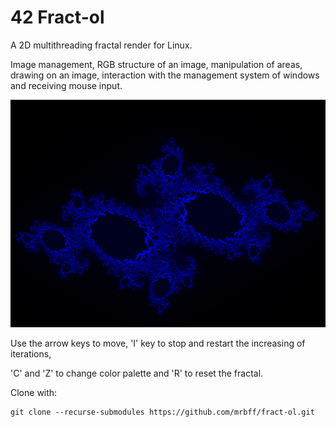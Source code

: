 # 42 Fract-ol

A 2D multithreading fractal render for Linux.

Image management, RGB structure of an image, manipulation
of areas, drawing on an image, interaction with the management system
of windows and receiving mouse input.

![alt text](https://github.com/mrbff/fract-ol/blob/master/.img/julia_blu.png?raw=true)

Use the arrow keys to move, 'I' key to stop and restart the increasing of iterations,

'C' and 'Z' to change color palette and 'R' to reset the fractal.




Clone with:
```
git clone --recurse-submodules https://github.com/mrbff/fract-ol.git
```
